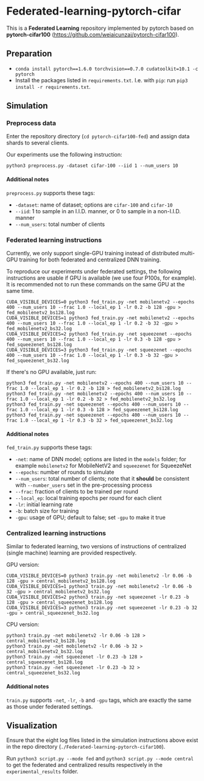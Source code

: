 # Federated-learning-pytorch-cifar

This is a **Federated Learning** repository implemented by pytorch based on **pytorch-cifar100** (https://github.com/weiaicunzai/pytorch-cifar100).

## Preparation

- `conda install pytorch==1.6.0 torchvision==0.7.0 cudatoolkit=10.1 -c pytorch`
- Install the packages listed in `requirements.txt`. I.e. with `pip`: run `pip3 install -r requirements.txt`.

## Simulation

### Preprocess data

Enter the repository directory (`cd pytorch-cifar100-fed`) and assign data shards to several clients.

Our experiments use the following instruction:

```shell
python3 preprocess.py -dataset cifar-100 --iid 1 --num_users 10
```

#### Additional notes

`preprocess.py` supports these tags:

- `-dataset`: name of dataset; options are `cifar-100` and `cifar-10`
- `--iid`: 1 to sample in an I.I.D. manner, or 0 to sample in a non-I.I.D. manner
- `--num_users`: total number of clients

### Federated learning instructions

Currently, we only support single-GPU training instead of distributed multi-GPU training for both federated and centralized DNN training. 

To reproduce our experiments under federated settings, the following instructions are usable if GPU is available (we use four P100s, for example).  It is recommended not to run these commands on the same GPU at the same time.

```shell
CUDA_VISIBLE_DEVICES=0 python3 fed_train.py -net mobilenetv2 --epochs 400 --num_users 10 --frac 1.0 --local_ep 1 -lr 0.2 -b 128 -gpu > fed_mobilenetv2_bs128.log
CUDA_VISIBLE_DEVICES=1 python3 fed_train.py -net mobilenetv2 --epochs 400 --num_users 10 --frac 1.0 --local_ep 1 -lr 0.2 -b 32 -gpu > fed_mobilenetv2_bs32.log
CUDA_VISIBLE_DEVICES=2 python3 fed_train.py -net squeezenet --epochs 400 --num_users 10 --frac 1.0 --local_ep 1 -lr 0.3 -b 128 -gpu > fed_squeezenet_bs128.log
CUDA_VISIBLE_DEVICES=3 python3 fed_train.py -net squeezenet --epochs 400 --num_users 10 --frac 1.0 --local_ep 1 -lr 0.3 -b 32 -gpu > fed_squeezenet_bs32.log
```

If there's no GPU available, just run:

```shell
python3 fed_train.py -net mobilenetv2 --epochs 400 --num_users 10 --frac 1.0 --local_ep 1 -lr 0.2 -b 128 > fed_mobilenetv2_bs128.log
python3 fed_train.py -net mobilenetv2 --epochs 400 --num_users 10 --frac 1.0 --local_ep 1 -lr 0.2 -b 32 > fed_mobilenetv2_bs32.log
python3 fed_train.py -net squeezenet --epochs 400 --num_users 10 --frac 1.0 --local_ep 1 -lr 0.3 -b 128 > fed_squeezenet_bs128.log
python3 fed_train.py -net squeezenet --epochs 400 --num_users 10 --frac 1.0 --local_ep 1 -lr 0.3 -b 32 > fed_squeezenet_bs32.log
```

#### Additional notes

`fed_train.py` supports these tags:

- `-net`: name of DNN model; options are listed in the `models` folder; for example `mobilenetv2` for MobileNetV2 and `squeezenet` for SqueezeNet
- `--epochs`: number of rounds to simulate
- `--num_users`: total number of clients; note that it **should** be consistent with `--number_users` set in the pre-processing process
- `--frac`: fraction of clients to be trained per round
- `--local_ep`:  local training epochs per round for each client
- `-lr`: initial learning rate
- `-b`: batch size for training
- `-gpu`: usage of GPU; default to false; set `-gpu` to make it true

### Centralized learning instructions

Similar to federated learning, two versions of instructions of centralized (single machine) learning are provided respectively.

GPU version:

```shell
CUDA_VISIBLE_DEVICES=0 python3 train.py -net mobilenetv2 -lr 0.06 -b 128 -gpu > central_mobilenetv2_bs128.log
CUDA_VISIBLE_DEVICES=1 python3 train.py -net mobilenetv2 -lr 0.06 -b 32 -gpu > central_mobilenetv2_bs32.log
CUDA_VISIBLE_DEVICES=2 python3 train.py -net squeezenet -lr 0.23 -b 128 -gpu > central_squeezenet_bs128.log
CUDA_VISIBLE_DEVICES=3 python3 train.py -net squeezenet -lr 0.23 -b 32 -gpu > central_squeezenet_bs32.log
```

CPU version:

```shell
python3 train.py -net mobilenetv2 -lr 0.06 -b 128 > central_mobilenetv2_bs128.log
python3 train.py -net mobilenetv2 -lr 0.06 -b 32 > central_mobilenetv2_bs32.log
python3 train.py -net squeezenet -lr 0.23 -b 128 > central_squeezenet_bs128.log
python3 train.py -net squeezenet -lr 0.23 -b 32 > central_squeezenet_bs32.log
```

#### Additional notes

`train.py`  supports `-net`, `-lr`, `-b` and `-gpu` tags, which are exactly the same as those under federated settings.

## Visualization

Ensure that the eight log files listed in the simulation instructions above exist in the repo directory (`./Federated-learning-pytorch-cifar100`).

Run `python3 script.py --mode fed` and `python3 script.py --mode central` to get the federated and centralized results respectively in the `experimental_results` folder.

